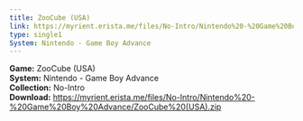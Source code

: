 ```yaml
---
title: ZooCube (USA)
link: https://myrient.erista.me/files/No-Intro/Nintendo%20-%20Game%20Boy%20Advance/ZooCube%20(USA).zip
type: single1
System: Nintendo - Game Boy Advance
---
```

<b>Game:</b> ZooCube (USA)<br>
<b>System:</b> Nintendo - Game Boy Advance<br>
<b>Collection:</b> No-Intro<br>
<b>Download:</b> https://myrient.erista.me/files/No-Intro/Nintendo%20-%20Game%20Boy%20Advance/ZooCube%20(USA).zip